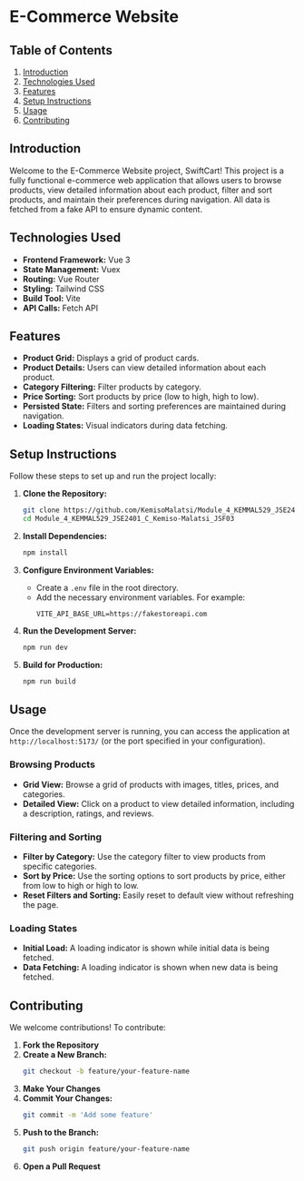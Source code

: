 # E-Commerce Website

## Table of Contents

1. [Introduction](#introduction)
2. [Technologies Used](#technologies-used)
3. [Features](#features)
4. [Setup Instructions](#setup-instructions)
5. [Usage](#usage)
6. [Contributing](#contributing)


## Introduction

Welcome to the E-Commerce Website project, SwiftCart! This project is a fully functional e-commerce web application that allows users to browse products, view detailed information about each product, filter and sort products, and maintain their preferences during navigation. All data is fetched from a fake API to ensure dynamic content.

## Technologies Used

- **Frontend Framework:** Vue 3
- **State Management:** Vuex
- **Routing:** Vue Router
- **Styling:** Tailwind CSS
- **Build Tool:** Vite
- **API Calls:** Fetch API

## Features

- **Product Grid:** Displays a grid of product cards.
- **Product Details:** Users can view detailed information about each product.
- **Category Filtering:** Filter products by category.
- **Price Sorting:** Sort products by price (low to high, high to low).
- **Persisted State:** Filters and sorting preferences are maintained during navigation.
- **Loading States:** Visual indicators during data fetching.

## Setup Instructions

Follow these steps to set up and run the project locally:

1. **Clone the Repository:**
    ```bash
    git clone https://github.com/KemisoMalatsi/Module_4_KEMMAL529_JSE2401_C_Kemiso-Malatsi_JSF03.git
    cd Module_4_KEMMAL529_JSE2401_C_Kemiso-Malatsi_JSF03
    ```

2. **Install Dependencies:**
    ```bash
    npm install
    ```

3. **Configure Environment Variables:**
    - Create a `.env` file in the root directory.
    - Add the necessary environment variables. For example:
      ```env
      VITE_API_BASE_URL=https://fakestoreapi.com
      ```

4. **Run the Development Server:**
    ```bash
    npm run dev
    ```

5. **Build for Production:**
    ```bash
    npm run build
    ```

## Usage

Once the development server is running, you can access the application at `http://localhost:5173/` (or the port specified in your configuration).

### Browsing Products

- **Grid View:** Browse a grid of products with images, titles, prices, and categories.
- **Detailed View:** Click on a product to view detailed information, including a description, ratings, and reviews.

### Filtering and Sorting

- **Filter by Category:** Use the category filter to view products from specific categories.
- **Sort by Price:** Use the sorting options to sort products by price, either from low to high or high to low.
- **Reset Filters and Sorting:** Easily reset to default view without refreshing the page.

### Loading States

- **Initial Load:** A loading indicator is shown while initial data is being fetched.
- **Data Fetching:** A loading indicator is shown when new data is being fetched.

## Contributing

We welcome contributions! To contribute:

1. **Fork the Repository**
2. **Create a New Branch:**
    ```bash
    git checkout -b feature/your-feature-name
    ```
3. **Make Your Changes**
4. **Commit Your Changes:**
    ```bash
    git commit -m 'Add some feature'
    ```
5. **Push to the Branch:**
    ```bash
    git push origin feature/your-feature-name
    ```
6. **Open a Pull Request**

